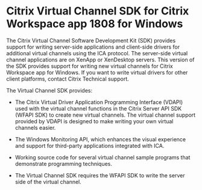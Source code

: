 # Citrix Virtual Channel SDK for Citrix Workspace app 1808 for Windows 

The Citrix Virtual Channel Software Development Kit (SDK) provides
support for writing server-side applications and client-side drivers for
additional virtual channels using the ICA protocol. The server-side
virtual channel applications are on XenApp or XenDesktop servers. This
version of the SDK provides support for writing new virtual channels for
Citrix Workspace app for Windows. If you want to write virtual drivers for other
client platforms, contact Citrix Technical support.

The Virtual Channel SDK provides:

-  The Citrix Virtual Driver Application Programming Interface (VDAPI) used with the virtual channel functions in the Citrix Server API SDK (WFAPI SDK) to create new virtual channels. The virtual channel support provided by VDAPI is designed to make writing your own virtual channels easier.

-  The Windows Monitoring API, which enhances the visual experience and support for third-party applications integrated with ICA.

-  Working source code for several virtual channel sample programs that demonstrate programming techniques.

-  The Virtual Channel SDK requires the WFAPI SDK to write the server side of the virtual channel.
